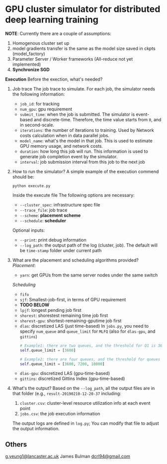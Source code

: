 GPU cluster simulator for distributed deep learning training
===
**NOTE**: Currently there are a couple of assumptions:
1. Homogenous cluster set up
2. model gradients transfer is the same as the model size saved in ckpts (model_factory)
3. Parameter Server / Worker frameworks (All-reduce not yet implemented)
4. **Synchronize SGD**

**Execution**
Before the exection, what's needed?
    <!-- 1. Infrastructure details
    Define the hierarchy and resource capacity of the infrastructure in ``cluster_spec.csv``. For example, we have a cluster with 4 racks (switches). Under each rack (switch), there are 32 nodes. And each node has 128 CPU cores, 256 GB memory, and 8 GPUs. Then ``cluster_spec.csv`` will look like this:
        ```csv
        num_switch,num_node_p_switch,num_gpu_p_node,num_cpu_p_node,mem_p_node
        4,32,8,128,256
        ``` -->
1. Job trace
The job trace to simulate. For each job, the simulator needs the following information:
    * ``job_id``: for tracking
    * ``num_gpu``: gpu requirement
    * ``submit_time``: when the job is submitted. The simulator is event-based and discrete-time. Therefore, the time value starts from ``0``, and in second-scale.
    * ``iterations``: the number of iterations to training. Used by Network costs calculation when in data parallel jobs.
    * ``model_name``: what's the model in that job. This is used to estimate GPU memory usage, and network costs.
    * ``duration``: how long this job will run. This information is used to generate job completion event by the simulator.
    * ``interval``: job submission interval from this job to the next job
    

2. How to run the simulator?
    A simple example of the execution commend should be:
    ```
    python execute.py
    ```
    Inside the execute file The following options are necessary:
    * ``--cluster_spec``: infrastructure spec file
    * ``--trace_file``: job trace
    * ``--scheme``: **placement scheme**
    * ``--schedule``: **scheduler**

    Optional inputs:
    * ``--print``: print debug information
    * ``--log_path``: the output path of the log (cluster, job). The default will be ``time-stamp`` folder under current path

3. What are the placement and scheduling algorithms provided?
    *Placement*: 
    * ``yarn``: get GPUs from the same server nodes under the same switch

    *Scheduling*
    * ``fifo``
    * ``sjf``: Smallest-job-first, in terms of GPU requirement
    * **TODO BELOW**
    * ``lpjf``: longest pending job first
    * ``shorest``: shorestest remaining time job first
    * ``shorest-gpu``: shortest-remaining-gputime job first
    * ``dlas``: discretized LAS (just time-based)
        In ``jobs.py``,  you need to specify ``num_queue`` and ``queue_limit`` for ``MLFQ`` (also for ``dlas-gpu``, and ``gittins``)
        ```python
        # Example1: there are two queues, and the threshold for Q1 is 3600 seconds
        self.queue_limit = [3600]

        # Example2: there are four queues, and the threshold for queues is 3600, 7200, 18000 seconds
        self.queue_limit = [3600, 7200, 18000]
        ```
    * ``dlas-gpu``: discretized LAS (gpu-time-based)
    * ``gittins``: discretized Gittins Index (gpu-time-based)


4. What's the output?
    Based on the ``--log_path``, all the output files are in that folder (e.g., ``result-20190210-12-20-37`` including:
    1. ``cluster.csv``: cluster-level resource utilization info at each event point
    2. ``jobs.csv``: the job execution information
    <!-- 3. ``cpu.csv``, ``gpu.csv``, ``memory.csv``, ``network.csv``: those are the utilization details of each resource unit at event points. However, those logs are not accurate under some combinations of placement and scheduler. When ``count`` is chosen, those files are not generated. -->

    The output logs are defined in ``log.py``; You can modify that file to adjust the output information.


Others
--------------
g.yeung1@lancaster.ac.uk
James Bulman
dcrl94@gmail.com
